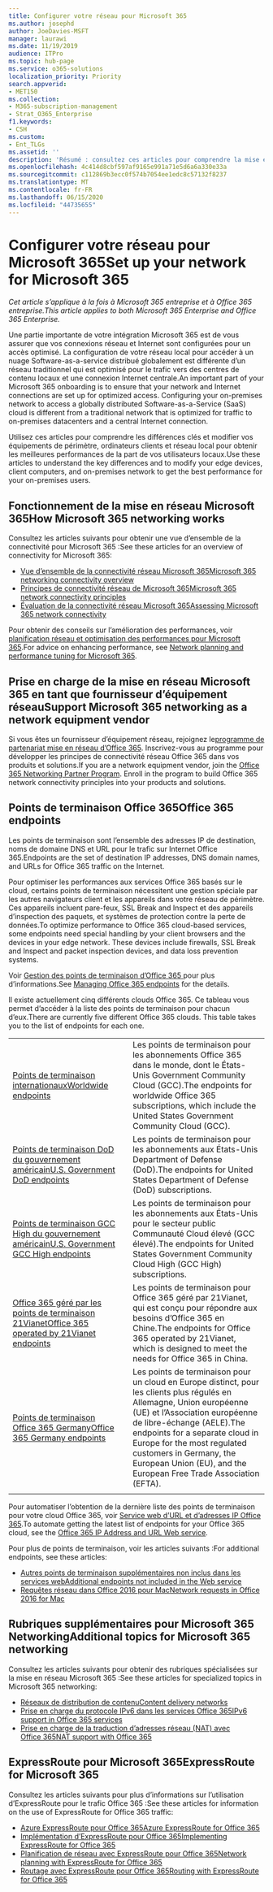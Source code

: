 ```yaml
---
title: Configurer votre réseau pour Microsoft 365
ms.author: josephd
author: JoeDavies-MSFT
manager: laurawi
ms.date: 11/19/2019
audience: ITPro
ms.topic: hub-page
ms.service: o365-solutions
localization_priority: Priority
search.appverid:
- MET150
ms.collection:
- M365-subscription-management
- Strat_O365_Enterprise
f1.keywords:
- CSH
ms.custom:
- Ent_TLGs
ms.assetid: ''
description: 'Résumé : consultez ces articles pour comprendre la mise en réseau pour Microsoft 365.'
ms.openlocfilehash: 4c414d8cbf597af9165e991a71e5d6a6a330e33a
ms.sourcegitcommit: c112869b3ecc0f574b7054ee1edc8c57132f8237
ms.translationtype: MT
ms.contentlocale: fr-FR
ms.lasthandoff: 06/15/2020
ms.locfileid: "44735655"
---
```

# <a name="set-up-your-network-for-microsoft-365"></a><span data-ttu-id="32266-103">Configurer votre réseau pour Microsoft 365</span><span class="sxs-lookup"><span data-stu-id="32266-103">Set up your network for Microsoft 365</span></span>

<span data-ttu-id="32266-104">*Cet article s’applique à la fois à Microsoft 365 entreprise et à Office 365 entreprise.*</span><span class="sxs-lookup"><span data-stu-id="32266-104">*This article applies to both Microsoft 365 Enterprise and Office 365 Enterprise.*</span></span>

<span data-ttu-id="32266-p101">Une partie importante de votre intégration Microsoft 365 est de vous assurer que vos connexions réseau et Internet sont configurées pour un accès optimisé. La configuration de votre réseau local pour accéder à un nuage Software-as-a-service distribué globalement est différente d’un réseau traditionnel qui est optimisé pour le trafic vers des centres de contenu locaux et une connexion Internet centrale.</span><span class="sxs-lookup"><span data-stu-id="32266-p101">An important part of your Microsoft 365 onboarding is to ensure that your network and Internet connections are set up for optimized access. Configuring your on-premises network to access a globally distributed Software-as-a-Service (SaaS) cloud is different from a traditional network that is optimized for traffic to on-premises datacenters and a central Internet connection.</span></span> 

<span data-ttu-id="32266-107">Utilisez ces articles pour comprendre les différences clés et modifier vos équipements de périmètre, ordinateurs clients et réseau local pour obtenir les meilleures performances de la part de vos utilisateurs locaux.</span><span class="sxs-lookup"><span data-stu-id="32266-107">Use these articles to understand the key differences and to modify your edge devices, client computers, and on-premises network to get the best performance for your on-premises users.</span></span>

## <a name="how-microsoft-365-networking-works"></a><span data-ttu-id="32266-108">Fonctionnement de la mise en réseau Microsoft 365</span><span class="sxs-lookup"><span data-stu-id="32266-108">How Microsoft 365 networking works</span></span>

<span data-ttu-id="32266-109">Consultez les articles suivants pour obtenir une vue d’ensemble de la connectivité pour Microsoft 365 :</span><span class="sxs-lookup"><span data-stu-id="32266-109">See these articles for an overview of connectivity for Microsoft 365:</span></span>

- [<span data-ttu-id="32266-110">Vue d’ensemble de la connectivité réseau Microsoft 365</span><span class="sxs-lookup"><span data-stu-id="32266-110">Microsoft 365 networking connectivity overview</span></span>](office-365-networking-overview.md)
- [<span data-ttu-id="32266-111">Principes de connectivité réseau de Microsoft 365</span><span class="sxs-lookup"><span data-stu-id="32266-111">Microsoft 365 network connectivity principles</span></span>](office-365-network-connectivity-principles.md)
- [<span data-ttu-id="32266-112">Évaluation de la connectivité réseau Microsoft 365</span><span class="sxs-lookup"><span data-stu-id="32266-112">Assessing Microsoft 365 network connectivity</span></span>](assessing-network-connectivity.md)

<span data-ttu-id="32266-113">Pour obtenir des conseils sur l’amélioration des performances, voir [planification réseau et optimisation des performances pour Microsoft 365](network-planning-and-performance.md).</span><span class="sxs-lookup"><span data-stu-id="32266-113">For advice on enhancing performance, see [Network planning and performance tuning for Microsoft 365](network-planning-and-performance.md).</span></span>

## <a name="support-microsoft-365-networking-as-a-network-equipment-vendor"></a><span data-ttu-id="32266-114">Prise en charge de la mise en réseau Microsoft 365 en tant que fournisseur d’équipement réseau</span><span class="sxs-lookup"><span data-stu-id="32266-114">Support Microsoft 365 networking as a network equipment vendor</span></span>

<span data-ttu-id="32266-p102">Si vous êtes un fournisseur d’équipement réseau, rejoignez le[programme de partenariat mise en réseau d’Office 365](office-365-networking-partner-program.md). Inscrivez-vous au programme pour développer les principes de connectivité réseau Office 365 dans vos produits et solutions.</span><span class="sxs-lookup"><span data-stu-id="32266-p102">If you are a network equipment vendor, join the [Office 365 Networking Partner Program](office-365-networking-partner-program.md). Enroll in the program to build Office 365 network connectivity principles into your products and solutions.</span></span> 

## <a name="office-365-endpoints"></a><span data-ttu-id="32266-117">Points de terminaison Office 365</span><span class="sxs-lookup"><span data-stu-id="32266-117">Office 365 endpoints</span></span>

<span data-ttu-id="32266-118">Les points de terminaison sont l’ensemble des adresses IP de destination, noms de domaine DNS et URL pour le trafic sur Internet Office 365.</span><span class="sxs-lookup"><span data-stu-id="32266-118">Endpoints are the set of destination IP addresses, DNS domain names, and URLs for Office 365 traffic on the Internet.</span></span> 

<span data-ttu-id="32266-p103">Pour optimiser les performances aux services Office 365 basés sur le cloud, certains points de terminaison nécessitent une gestion spéciale par les autres navigateurs client et les appareils dans votre réseau de périmètre. Ces appareils incluent pare-feux, SSL Break and Inspect et des appareils d’inspection des paquets, et systèmes de protection contre la perte de données.</span><span class="sxs-lookup"><span data-stu-id="32266-p103">To optimize performance to Office 365 cloud-based services, some endpoints need special handling by your client browsers and the devices in your edge network. These devices include firewalls, SSL Break and Inspect and packet inspection devices, and data loss prevention systems.</span></span>

<span data-ttu-id="32266-121">Voir [Gestion des points de terminaison d’Office 365 ](managing-office-365-endpoints.md) pour plus d’informations.</span><span class="sxs-lookup"><span data-stu-id="32266-121">See [Managing Office 365 endpoints](managing-office-365-endpoints.md) for the details.</span></span>

<span data-ttu-id="32266-p104">Il existe actuellement cinq différents clouds Office 365. Ce tableau vous permet d’accéder à la liste des points de terminaison pour chacun d’eux.</span><span class="sxs-lookup"><span data-stu-id="32266-p104">There are currently five different Office 365 clouds. This table takes you to the list of endpoints for each one.</span></span>

|||
|:-------|:-----|
| [<span data-ttu-id="32266-124">Points de terminaison internationaux</span><span class="sxs-lookup"><span data-stu-id="32266-124">Worldwide endpoints</span></span>](urls-and-ip-address-ranges.md) | <span data-ttu-id="32266-125">Les points de terminaison pour les abonnements Office 365 dans le monde, dont le États-Unis Government Community Cloud (GCC).</span><span class="sxs-lookup"><span data-stu-id="32266-125">The endpoints for worldwide Office 365 subscriptions, which include the United States Government Community Cloud (GCC).</span></span> |
| [<span data-ttu-id="32266-126">Points de terminaison DoD du gouvernement américain</span><span class="sxs-lookup"><span data-stu-id="32266-126">U.S. Government DoD endpoints</span></span>](office-365-u-s-government-dod-endpoints.md) | <span data-ttu-id="32266-127">Les points de terminaison pour les abonnements aux États-Unis Department of Defense (DoD).</span><span class="sxs-lookup"><span data-stu-id="32266-127">The endpoints for United States Department of Defense (DoD) subscriptions.</span></span> |
| [<span data-ttu-id="32266-128">Points de terminaison GCC High du gouvernement américain</span><span class="sxs-lookup"><span data-stu-id="32266-128">U.S. Government GCC High endpoints</span></span>](office-365-u-s-government-gcc-high-endpoints.md) | <span data-ttu-id="32266-129">Les points de terminaison pour les abonnements aux États-Unis pour le secteur public Communauté Cloud élevé (GCC élevé).</span><span class="sxs-lookup"><span data-stu-id="32266-129">The endpoints for United States Government Community Cloud High (GCC High) subscriptions.</span></span> |
| [<span data-ttu-id="32266-130">Office 365 géré par les points de terminaison 21Vianet</span><span class="sxs-lookup"><span data-stu-id="32266-130">Office 365 operated by 21Vianet endpoints</span></span>](urls-and-ip-address-ranges-21vianet.md) | <span data-ttu-id="32266-131">Les points de terminaison pour Office 365 géré par 21Vianet, qui est conçu pour répondre aux besoins d’Office 365 en Chine.</span><span class="sxs-lookup"><span data-stu-id="32266-131">The endpoints for Office 365 operated by 21Vianet, which is designed to meet the needs for Office 365 in China.</span></span> |
| [<span data-ttu-id="32266-132">Points de terminaison Office 365 Germany</span><span class="sxs-lookup"><span data-stu-id="32266-132">Office 365 Germany endpoints</span></span>](office-365-germany-endpoints.md) | <span data-ttu-id="32266-133">Les points de terminaison pour un cloud en Europe distinct, pour les clients plus régulés en Allemagne, Union européenne (UE) et l’Association européenne de libre-échange (AELE).</span><span class="sxs-lookup"><span data-stu-id="32266-133">The endpoints for a separate cloud in Europe for the most regulated customers in Germany, the European Union (EU), and the European Free Trade Association (EFTA).</span></span> |
|||

<span data-ttu-id="32266-134">Pour automatiser l’obtention de la dernière liste des points de terminaison pour votre cloud Office 365, voir [Service web d’URL et d’adresses IP Office 365](office-365-ip-web-service.md).</span><span class="sxs-lookup"><span data-stu-id="32266-134">To automate getting the latest list of endpoints for your Office 365 cloud, see the [Office 365 IP Address and URL Web service](office-365-ip-web-service.md).</span></span>

<span data-ttu-id="32266-135">Pour plus de points de terminaison, voir les articles suivants :</span><span class="sxs-lookup"><span data-stu-id="32266-135">For additional endpoints, see these articles:</span></span>

- [<span data-ttu-id="32266-136">Autres points de terminaison supplémentaires non inclus dans les services web</span><span class="sxs-lookup"><span data-stu-id="32266-136">Additional endpoints not included in the Web service</span></span>](additional-office365-ip-addresses-and-urls.md)
- [<span data-ttu-id="32266-137">Requêtes réseau dans Office 2016 pour Mac</span><span class="sxs-lookup"><span data-stu-id="32266-137">Network requests in Office 2016 for Mac</span></span>](network-requests-in-office-2016-for-mac.md)


## <a name="additional-topics-for-microsoft-365-networking"></a><span data-ttu-id="32266-138">Rubriques supplémentaires pour Microsoft 365 Networking</span><span class="sxs-lookup"><span data-stu-id="32266-138">Additional topics for Microsoft 365 networking</span></span>

<span data-ttu-id="32266-139">Consultez les articles suivants pour obtenir des rubriques spécialisées sur la mise en réseau Microsoft 365 :</span><span class="sxs-lookup"><span data-stu-id="32266-139">See these articles for specialized topics in Microsoft 365 networking:</span></span>

- [<span data-ttu-id="32266-140">Réseaux de distribution de contenu</span><span class="sxs-lookup"><span data-stu-id="32266-140">Content delivery networks</span></span>](content-delivery-networks.md)
- [<span data-ttu-id="32266-141">Prise en charge du protocole IPv6 dans les services Office 365</span><span class="sxs-lookup"><span data-stu-id="32266-141">IPv6 support in Office 365 services</span></span>](ipv6-support.md)
- [<span data-ttu-id="32266-142">Prise en charge de la traduction d’adresses réseau (NAT) avec Office 365</span><span class="sxs-lookup"><span data-stu-id="32266-142">NAT support with Office 365</span></span>](nat-support-with-office-365.md)

## <a name="expressroute-for-microsoft-365"></a><span data-ttu-id="32266-143">ExpressRoute pour Microsoft 365</span><span class="sxs-lookup"><span data-stu-id="32266-143">ExpressRoute for Microsoft 365</span></span>

<span data-ttu-id="32266-144">Consultez les articles suivants pour plus d’informations sur l’utilisation d’ExpressRoute pour le trafic Office 365 :</span><span class="sxs-lookup"><span data-stu-id="32266-144">See these articles for information on the use of ExpressRoute for Office 365 traffic:</span></span>

- [<span data-ttu-id="32266-145">Azure ExpressRoute pour Office 365</span><span class="sxs-lookup"><span data-stu-id="32266-145">Azure ExpressRoute for Office 365</span></span>](azure-expressroute.md)
- [<span data-ttu-id="32266-146">Implémentation d’ExpressRoute pour Office 365</span><span class="sxs-lookup"><span data-stu-id="32266-146">Implementing ExpressRoute for Office 365</span></span>](implementing-expressroute.md)
- [<span data-ttu-id="32266-147">Planification de réseau avec ExpressRoute pour Office 365</span><span class="sxs-lookup"><span data-stu-id="32266-147">Network planning with ExpressRoute for Office 365</span></span>](network-planning-with-expressroute.md)
- [<span data-ttu-id="32266-148">Routage avec ExpressRoute pour Office 365</span><span class="sxs-lookup"><span data-stu-id="32266-148">Routing with ExpressRoute for Office 365</span></span>](routing-with-expressroute.md)
